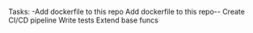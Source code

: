 Tasks:
-Add dockerfile to this repo 
Add dockerfile to this repo-- 
Create CI/CD pipeline
Write tests
Extend base funcs
